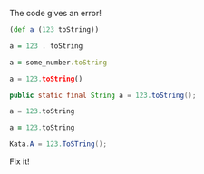 The code gives an error!

```clojure
(def a (123 toString))
```
```haskell
a = 123 . toString
```
```ruby
a = some_number.toString
```
```python
a = 123.toString()
```
```java
public static final String a = 123.toString();
```
```javascript
a = 123.toString
```
```coffeescript
a = 123.toString
```
```csharp
Kata.A = 123.ToSTring();
```

Fix it!
